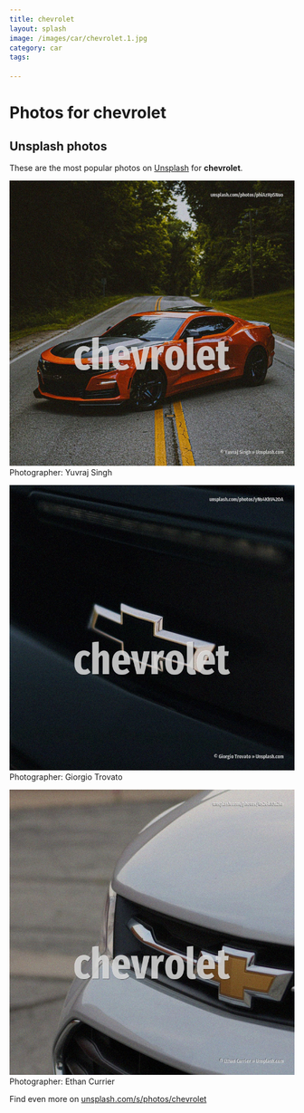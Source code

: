 ```yaml
---
title: chevrolet
layout: splash
image: /images/car/chevrolet.1.jpg
category: car
tags:

---
```

# Photos for chevrolet
 
## Unsplash photos
These are the most popular photos on [Unsplash](https://unsplash.com) for **chevrolet**.
 
![chevrolet](/images/car/chevrolet.1.jpg)
Photographer:  Yuvraj Singh
 
![chevrolet](/images/car/chevrolet.2.jpg)
Photographer:  Giorgio Trovato
 
![chevrolet](/images/car/chevrolet.3.jpg)
Photographer:  Ethan Currier
 
Find even more on [unsplash.com/s/photos/chevrolet](https://unsplash.com/s/photos/chevrolet)
 
